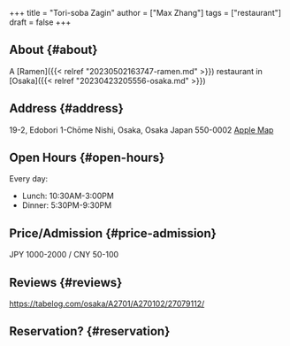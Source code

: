 +++
title = "Tori-soba Zagin"
author = ["Max Zhang"]
tags = ["restaurant"]
draft = false
+++

## About {#about}

A [Ramen]({{< relref "20230502163747-ramen.md" >}}) restaurant in [Osaka]({{< relref "20230423205556-osaka.md" >}})


## Address {#address}

19-2, Edobori 1-Chōme
Nishi, Osaka, Osaka
Japan 550-0002
[Apple Map](https://guides.apple.com/?ug=CgVPc2FrYRIOCK5NEJC1ovq0rJ%2Bv6gESDgiuTRCQpcicsduQre4BEg0I2TIQ8tWe86SuiIBqEg0Irk0Q7Ozkx5O2irQwEg4Irk0Q1YGB5O%2FBgtbAAQ%3D%3D)


## Open Hours {#open-hours}

Every day:

-   Lunch: 10:30AM-3:00PM
-   Dinner: 5:30PM-9:30PM


## Price/Admission {#price-admission}

JPY 1000-2000 / CNY 50-100


## Reviews {#reviews}

<https://tabelog.com/osaka/A2701/A270102/27079112/>


## Reservation? {#reservation}
